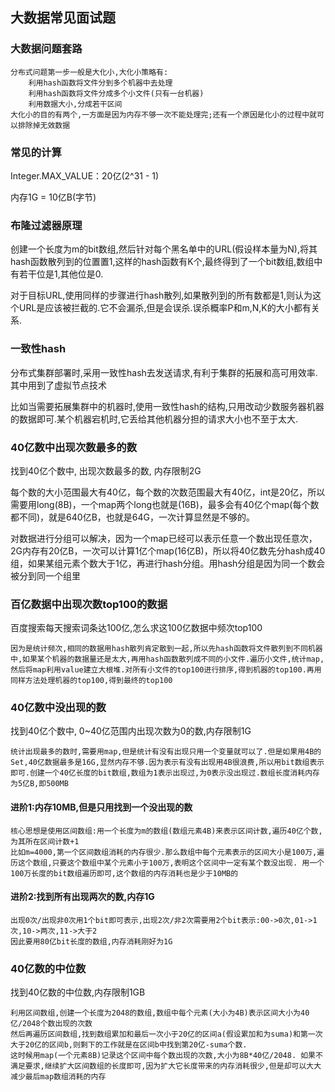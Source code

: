 ## 大数据常见面试题

### 大数据问题套路

````
分布式问题第一步一般是大化小,大化小策略有:
	利用hash函数将文件分到多个机器中去处理
	利用hash函数将文件分成多个小文件(只有一台机器)
	利用数据大小,分成若干区间
大化小的目的有两个,一方面是因为内存不够一次不能处理完;还有一个原因是化小的过程中就可以排除掉无效数据
````



### 常见的计算

Integer.MAX_VALUE：20亿(2^31 - 1)

内存1G = 10亿B(字节)



### 布隆过滤器原理

创建一个长度为m的bit数组,然后针对每个黑名单中的URL(假设样本量为N),将其hash函数散列到的位置置1,这样的hash函数有K个,最终得到了一个bit数组,数组中有若干位是1,其他位是0.

对于目标URL,使用同样的步骤进行hash散列,如果散列到的所有数都是1,则认为这个URL是应该被拦截的.它不会漏杀,但是会误杀.误杀概率P和m,N,K的大小都有关系.



### 一致性hash

分布式集群部署时,采用一致性hash去发送请求,有利于集群的拓展和高可用效率.其中用到了虚拟节点技术

比如当需要拓展集群中的机器时,使用一致性hash的结构,只用改动少数服务器机器的数据即可.某个机器宕机时,它丢给其他机器分担的请求大小也不至于太大.



### 40亿数中出现次数最多的数

找到40亿个数中, 出现次数最多的数, 内存限制2G

每个数的大小范围最大有40亿，每个数的次数范围最大有40亿，int是20亿，所以需要用long(8B)，一个map两个long也就是(16B)，最多会有40亿个map(每个数都不同)，就是640亿B，也就是64G，一次计算显然是不够的。

对数据进行分组可以解决，因为一个map已经可以表示任意一个数出现任意次，2G内存有20亿B，一次可以计算1亿个map(16亿B)，所以将40亿数先分hash成40组，如果某组元素个数大于1亿，再进行hash分组。用hash分组是因为同一个数会被分到同一个组里



### 百亿数据中出现次数top100的数据

百度搜索每天搜索词条达100亿,怎么求这100亿数据中频次top100

```
因为是统计频次,相同的数据用hash散列肯定散到一起,所以先hash函数将文件散列到不同机器中,如果某个机器的数据量还是太大,再用hash函数散列成不同的小文件.遍历小文件,统计map,然后将map利用value建立大根堆.对所有小文件的top100进行排序,得到机器的top100.再用同样方法处理机器的top100,得到最终的top100
```



### 40亿数中没出现的数

找到40亿个数中, 0~40亿范围内出现次数为0的数,内存限制1G

````
统计出现最多的数时,需要用map,但是统计有没有出现只用一个变量就可以了.但是如果用4B的Set,40亿数据最多是16G,显然内存不够.因为表示有没有出现用4B很浪费,所以用bit数组表示即可.创建一个40亿长度的bit数组,数组为1表示出现过,为0表示没出现过.数组长度消耗内存为5亿B,即500MB
````

#### 进阶1:内存10MB,但是只用找到一个没出现的数

````
核心思想是使用区间数组:用一个长度为m的数组(数组元素4B)来表示区间计数,遍历40亿个数,为其所在区间计数+1
比如m=4000,第一个区间数组消耗的内存很少.那么数组中每个元素表示的区间大小是100万,遍历这个数组,只要这个数组中某个元素小于100万,表明这个区间中一定有某个数没出现. 用一个100万长度的bit数组遍历即可,这个数组的内存消耗也是少于10MB的
````

#### 进阶2:找到所有出现两次的数,内存1G

````
出现0次/出现非0次用1个bit即可表示,出现2次/非2次需要用2个bit表示:00->0次,01->1次,10->两次,11->大于2
因此要用80亿bit长度的数组,内存消耗刚好为1G
````



### 40亿数的中位数

找到40亿数的中位数,内存限制1GB

`````
利用区间数组,创建一个长度为2048的数组,数组中每个元素(大小为4B)表示区间大小为40亿/2048个数出现的次数
然后再遍历区间数组,找到数组累加和最后一次小于20亿的区间a(假设累加和为suma)和第一次大于20亿的区间b,则剩下的工作就是在区间b中找到第20亿-suma个数.
这时候用map(一个元素8B)记录这个区间中每个数出现的次数,大小为8B*40亿/2048. 如果不满足要求,继续扩大区间数组的长度即可,因为扩大它长度带来的内存消耗很少,但是却可以大大减少最后map数组消耗的内存
`````

